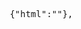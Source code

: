 <html>
    <head>
        <meta name="color-scheme" content="light dark">
    </head>
    <body>
        <pre style="word-wrap: break-word; white-space: pre-wrap;">
            {"html":"<script>alert(document.domain)</script>"},
        </pre>
    </body>
</html>
